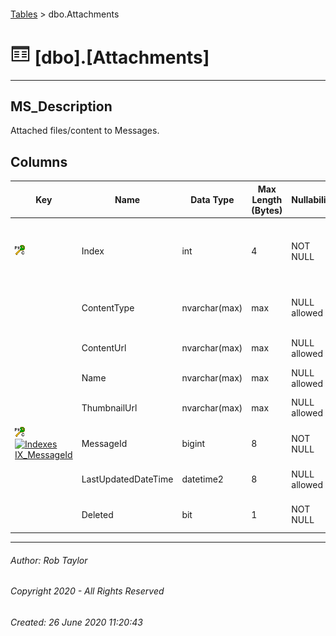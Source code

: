 #### 

[Tables](Tables.md) > dbo.Attachments

# ![Tables](../images/Table32.png) [dbo].[Attachments]

---

## <a name="#description"></a>MS_Description

Attached files/content to Messages.

## <a name="#columns"></a>Columns

| Key | Name | Data Type | Max Length (Bytes) | Nullability | Default | Description |
|---|---|---|---|---|---|---|
| [![Cluster Primary Key PK_dbo.Attachments: Index\MessageId](../images/pkcluster.png)](#indexes) | Index | int | 4 | NOT NULL |  | _Unique Identifier for the Attachement within the message_ |
|  | ContentType | nvarchar(max) | max | NULL allowed |  | _The media type of the content attachment._ |
|  | ContentUrl | nvarchar(max) | max | NULL allowed |  | _URL for the content of the attachment._ |
|  | Name | nvarchar(max) | max | NULL allowed |  | _Name of the attachment._ |
|  | ThumbnailUrl | nvarchar(max) | max | NULL allowed |  | _URL to a thumbnail image._ |
| [![Cluster Primary Key PK_dbo.Attachments: Index\MessageId](../images/pkcluster.png)](#indexes)[![Indexes IX_MessageId](../../../Images/Index.png)](#indexes) | MessageId | bigint | 8 | NOT NULL |  | _Foreign Key to Id in dbo.Messages._ |
|  | LastUpdatedDateTime | datetime2 | 8 | NULL allowed |  | _The date the row was last updated._ |
|  | Deleted | bit | 1 | NOT NULL | ((0)) | _Whether this record is deleted._ |


---

###### Author:  Rob Taylor

###### Copyright 2020 - All Rights Reserved

###### Created: 26 June 2020 11:20:43

